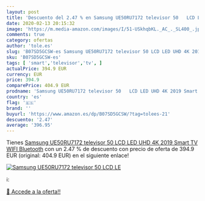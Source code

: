 ```yaml
---
layout: post
title: 'Descuento del 2.47 % en Samsung UE50RU7172 televisor 50   LCD LE'
date: 2020-02-13 20:15:32
image: 'https://m.media-amazon.com/images/I/51-USkhqbKL._AC_._SL400_.jpg'
comments: true
category: ofertas
author: 'tole.es'
slug: 'B07SD5GCSW-es Samsung UE50RU7172 televisor 50 LCD LED UHD 4K 2019 Smart...'
sku: 'B07SD5GCSW-es'
tags: [ 'smart','televisor','tv', ]
actualPrice: 394.9 EUR
currency: EUR
price: 394.9
comparePrice: 404.9 EUR
prodname: 'Samsung UE50RU7172 televisor 50   LCD LED UHD 4K 2019 Smart TV WIFI Bluetooth'
country: 'es'
flag: '🇪🇸'
brand: ''
buyurl: 'https://www.amazon.es/dp/B07SD5GCSW/?tag=tolees-21'
descuento: '2.47'
average: '396.95'
---
```


Tienes [Samsung UE50RU7172 televisor 50   LCD LED UHD 4K 2019 Smart TV WIFI Bluetooth](https://www.amazon.es/dp/B07SD5GCSW/?tag=tolees-21) con un 2.47 % de descuento con precio de oferta de 394.9 EUR (original: 404.9 EUR) en el siguiente enlace!

[![Samsung UE50RU7172 televisor 50   LCD LE](https://m.media-amazon.com/images/I/51-USkhqbKL._AC_._SL400_.jpg)](https://www.amazon.es/dp/B07SD5GCSW/?tag=tolees-21)

ℹ️:


[🛒 Accede a la oferta!!](https://www.amazon.es/dp/B07SD5GCSW/?tag=tolees-21)
